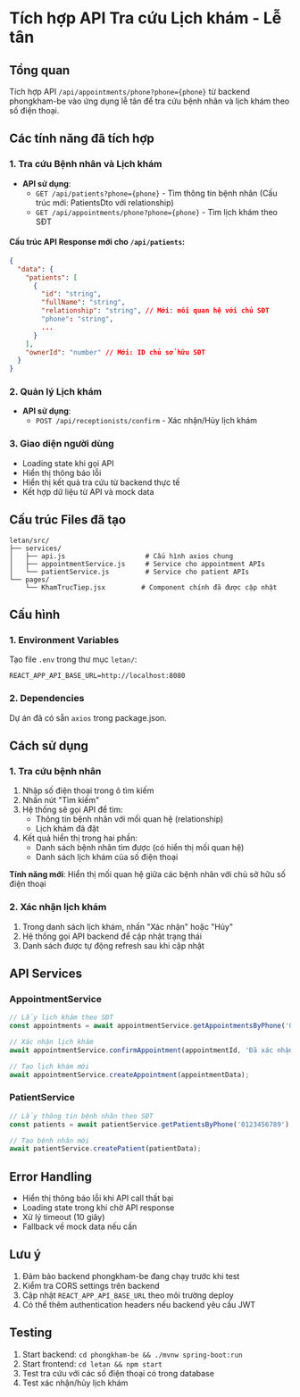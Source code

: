 # Tích hợp API Tra cứu Lịch khám - Lễ tân

## Tổng quan
Tích hợp API `/api/appointments/phone?phone={phone}` từ backend phongkham-be vào ứng dụng lễ tân để tra cứu bệnh nhân và lịch khám theo số điện thoại.

## Các tính năng đã tích hợp

### 1. Tra cứu Bệnh nhân và Lịch khám
- **API sử dụng**: 
  - `GET /api/patients?phone={phone}` - Tìm thông tin bệnh nhân (Cấu trúc mới: PatientsDto với relationship)
  - `GET /api/appointments/phone?phone={phone}` - Tìm lịch khám theo SĐT

#### Cấu trúc API Response mới cho `/api/patients`:
```json
{
  "data": {
    "patients": [
      {
        "id": "string",
        "fullName": "string", 
        "relationship": "string", // Mới: mối quan hệ với chủ SĐT
        "phone": "string",
        ...
      }
    ],
    "ownerId": "number" // Mới: ID chủ sở hữu SĐT
  }
}
```

### 2. Quản lý Lịch khám
- **API sử dụng**: 
  - `POST /api/receptionists/confirm` - Xác nhận/Hủy lịch khám

### 3. Giao diện người dùng
- Loading state khi gọi API
- Hiển thị thông báo lỗi
- Hiển thị kết quả tra cứu từ backend thực tế
- Kết hợp dữ liệu từ API và mock data

## Cấu trúc Files đã tạo

```
letan/src/
├── services/
│   ├── api.js                    # Cấu hình axios chung
│   ├── appointmentService.js     # Service cho appointment APIs
│   └── patientService.js         # Service cho patient APIs
└── pages/
    └── KhamTrucTiep.jsx         # Component chính đã được cập nhật
```

## Cấu hình

### 1. Environment Variables
Tạo file `.env` trong thư mục `letan/`:
```
REACT_APP_API_BASE_URL=http://localhost:8080
```

### 2. Dependencies
Dự án đã có sẵn `axios` trong package.json.

## Cách sử dụng

### 1. Tra cứu bệnh nhân
1. Nhập số điện thoại trong ô tìm kiếm
2. Nhấn nút "Tìm kiếm"
3. Hệ thống sẽ gọi API để tìm:
   - Thông tin bệnh nhân với mối quan hệ (relationship)
   - Lịch khám đã đặt
4. Kết quả hiển thị trong hai phần:
   - Danh sách bệnh nhân tìm được (có hiển thị mối quan hệ)
   - Danh sách lịch khám của số điện thoại

**Tính năng mới**: Hiển thị mối quan hệ giữa các bệnh nhân với chủ sở hữu số điện thoại

### 2. Xác nhận lịch khám
1. Trong danh sách lịch khám, nhấn "Xác nhận" hoặc "Hủy"
2. Hệ thống gọi API backend để cập nhật trạng thái
3. Danh sách được tự động refresh sau khi cập nhật

## API Services

### AppointmentService
```javascript
// Lấy lịch khám theo SĐT
const appointments = await appointmentService.getAppointmentsByPhone('0123456789');

// Xác nhận lịch khám
await appointmentService.confirmAppointment(appointmentId, 'Đã xác nhận');

// Tạo lịch khám mới
await appointmentService.createAppointment(appointmentData);
```

### PatientService
```javascript
// Lấy thông tin bệnh nhân theo SĐT
const patients = await patientService.getPatientsByPhone('0123456789');

// Tạo bệnh nhân mới
await patientService.createPatient(patientData);
```

## Error Handling
- Hiển thị thông báo lỗi khi API call thất bại
- Loading state trong khi chờ API response
- Xử lý timeout (10 giây)
- Fallback về mock data nếu cần

## Lưu ý
1. Đảm bảo backend phongkham-be đang chạy trước khi test
2. Kiểm tra CORS settings trên backend
3. Cập nhật `REACT_APP_API_BASE_URL` theo môi trường deploy
4. Có thể thêm authentication headers nếu backend yêu cầu JWT

## Testing
1. Start backend: `cd phongkham-be && ./mvnw spring-boot:run`
2. Start frontend: `cd letan && npm start`
3. Test tra cứu với các số điện thoại có trong database
4. Test xác nhận/hủy lịch khám